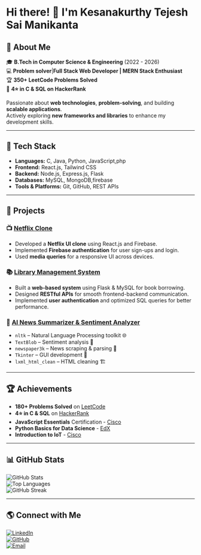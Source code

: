 

# Hi there! 👋 I'm Kesanakurthy Tejesh Sai Manikanta  

## 🚀 About Me
🎓 **B.Tech in Computer Science & Engineering** (2022 - 2026)  
💻 **Problem solver**|**Full Stack Web Developer | MERN Stack Enthusiast**  
🏆 **350+ LeetCode Problems Solved**  
🏅 **4⭐ in C & SQL on HackerRank**  

Passionate about **web technologies**, **problem-solving**, and building **scalable applications**.  
Actively exploring **new frameworks and libraries** to enhance my development skills.

---

## 🔨 Tech Stack
- **Languages:** C, Java, Python, JavaScript,php  
- **Frontend:** React.js, Tailwind CSS  
- **Backend:** Node.js, Express.js, Flask  
- **Databases:** MySQL, MongoDB,firebase  
- **Tools & Platforms:** Git, GitHub, REST APIs  

---

## 📌 Projects

### 📺 [Netflix Clone](https://github.com/Tejesh916k/netflix-clone)  
- Developed a **Netflix UI clone** using React.js and Firebase.  
- Implemented **Firebase authentication** for user sign-ups and login.  
- Used **media queries** for a responsive UI across devices.  

### 📚 [Library Management System](https://github.com/Tejesh916k/Library-management-system)  
- Built a **web-based system** using Flask & MySQL for book borrowing.  
- Designed **RESTful APIs** for smooth frontend-backend communication.  
- Implemented **user authentication** and optimized SQL queries for better performance.

### 📰 [ AI News Summarizer & Sentiment Analyzer](https://github.com/Tejesh916k/News-Summarizer)  
- `nltk` – Natural Language Processing toolkit 🌐  
- `TextBlob` – Sentiment analysis 🤖  
- `newspaper3k` – News scraping & parsing 📰  
- `Tkinter` – GUI development 🎨  
- `lxml_html_clean` – HTML cleaning 🏗️ 
---

## 🏆 Achievements
- **180+ Problems Solved** on [LeetCode](https://leetcode.com/u/Tejesh0804_k/)  
- **4⭐ in C & SQL** on [HackerRank](https://www.hackerrank.com/profile/tejeshkesanakur1)  
- **JavaScript Essentials** Certification - [Cisco](https://www.credly.com/badges/f9f1454a-6135-41d8-b363-e637a4bf0e3d/public_url)  
- **Python Basics for Data Science** - [EdX](https://courses.edx.org/certificates/5a237b512908479ea3068ce820c4b4be)  
- **Introduction to IoT** - [Cisco](https://www.credly.com/badges/3f30cc7f-19f3-42bb-b846-a347375391fd/public_url)  

---

## 📊 GitHub Stats
![GitHub Stats](https://github-readme-stats.vercel.app/api?username=Tejesh916k&show_icons=true&theme=radical)  
![Top Languages](https://github-readme-stats.vercel.app/api/top-langs/?username=Tejesh916k&layout=compact&theme=radical)  
![GitHub Streak](https://streak-stats.demolab.com?user=Tejesh916k&theme=radical)  

---

## 🌎 Connect with Me
[![LinkedIn](https://img.shields.io/badge/LinkedIn-blue?style=for-the-badge&logo=linkedin)](https://linkedin.com/in/yourprofile)  
[![GitHub](https://img.shields.io/badge/GitHub-black?style=for-the-badge&logo=github)](https://github.com/Tejesh916k)  
[![Email](https://img.shields.io/badge/Email-red?style=for-the-badge&logo=gmail)](mailto:tejeshkesanakurthy@gmail.com)  

